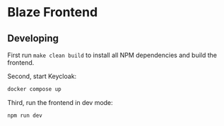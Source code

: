 # Blaze Frontend

## Developing

First run `make clean build` to install all NPM dependencies and build the frontend.

Second, start Keycloak:

```sh
docker compose up
```

Third, run the frontend in dev mode:

```sh
npm run dev
```
